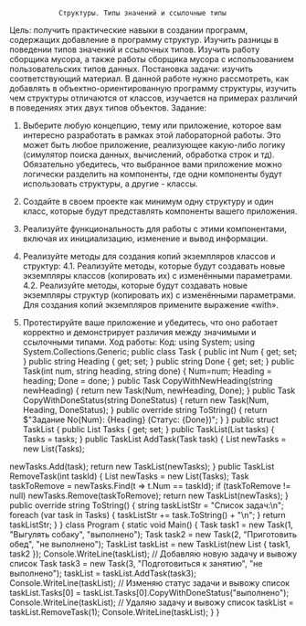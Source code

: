                 Структуры. Типы значений и ссылочные типы
Цель: получить практические навыки в создании программ, содержащих добавление в программу структур. Изучить разницы в поведении типов значений и ссылочных типов. Изучить работу сборщика мусора, а также работы сборщика мусора с использованием пользовательских типов данных. Постановка задачи: изучить соответствующий материал. В данной работе нужно рассмотреть, как добавлять в объектно-ориентированную программу структуры, изучить чем структуры отличаются от классов, изучается на примерах различий в поведениях этих двух типов объектов.
Задание:
1. Выберите любую концепцию, тему или приложение, которое вам интересно разработать в рамках этой лабораторной работы. Это может быть любое приложение, реализующее какую-либо логику (симулятор поиска данных, вычислений, обработка строк и тд). Обязательно убедитесь, что выбранное вами приложение можно логически разделить на компоненты, где одни компоненты будут использовать структуры, а другие - классы.
2. Создайте в своем проекте как минимум одну структуру и один класс, которые будут представлять компоненты вашего приложения.
3. Реализуйте функциональность для работы с этими компонентами, включая их инициализацию, изменение и вывод информации.
4. Реализуйте методы для создания копий экземпляров классов и структур:
4.1. Реализуйте методы, которые будут создавать новые экземпляры классов (копировать их) с изменёнными параметрами.
4.2. Реализуйте методы, которые будут создавать новые экземпляры структур (копировать их) с изменёнными параметрами. Для создания копий экземпляров примените выражение «with».
                  
 5. Протестируйте ваше приложение и убедитесь, что оно работает корректно и демонстрирует различия между значимыми и ссылочными типами.
Ход работы:
Код:
using System;
using System.Collections.Generic;
public class Task {
public int Num { get; set; } public string Heading { get; set; } public string Done { get; set; }
public Task(int num, string heading, string done) {
Num=num; Heading = heading; Done = done;
}
public Task CopyWithNewHeading(string newHeading) {
return new Task(Num, newHeading, Done); }
public Task CopyWithDoneStatus(string DoneStatus) {
return new Task(Num, Heading, DoneStatus); }
public override string ToString() {
return $"Задание No{Num}: {Heading} (Статус: {Done})"; }
}
public struct TaskList {
public List<Task> Tasks { get; set; }
public TaskList(List<Task> tasks) {
Tasks = tasks; }
public TaskList AddTask(Task task) {
  List<Task> newTasks = new List<Task>(Tasks);

newTasks.Add(task);
return new TaskList(newTasks); }
public TaskList RemoveTask(int taskId) {
List<Task> newTasks = new List<Task>(Tasks);
Task taskToRemove = newTasks.Find(t => t.Num == taskId); if (taskToRemove != null)
newTasks.Remove(taskToRemove); return new TaskList(newTasks);
}
public override string ToString() {
string taskListStr = "Список задач:\n"; foreach (var task in Tasks)
{
taskListStr += task.ToString() + "\n"; }
return taskListStr; }
}
class Program {
static void Main() {
Task task1 = new Task(1, "Выгулять собаку", "выполнено"); Task task2 = new Task(2, "Приготовить обед", "не выполнено");
TaskList taskList = new TaskList(new List<Task> { task1, task2 }); Console.WriteLine(taskList);
// Добавляю новую задачу и вывожу список
Task task3 = new Task(3, "Подготовиться к занятию", "не выполнено"); taskList = taskList.AddTask(task3);
Console.WriteLine(taskList);
// Изменяю статус задачи и вывожу список
taskList.Tasks[0] = taskList.Tasks[0].CopyWithDoneStatus("выполнено"); Console.WriteLine(taskList);
// Удаляю задачу и вывожу список taskList = taskList.RemoveTask(1); Console.WriteLine(taskList);
} }


